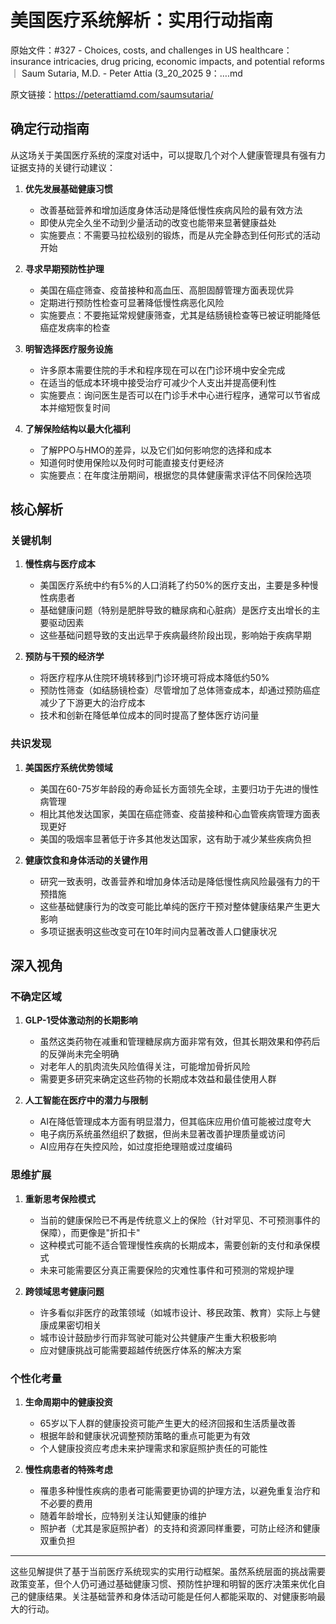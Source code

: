 # 美国医疗系统解析：实用行动指南

原始文件：#327 - Choices, costs, and challenges in US healthcare： insurance intricacies, drug pricing, economic impacts, and potential reforms ｜ Saum Sutaria, M.D. - Peter Attia (3_20_2025 9：….md

原文链接：https://peterattiamd.com/saumsutaria/

## 确定行动指南

从这场关于美国医疗系统的深度对话中，可以提取几个对个人健康管理具有强有力证据支持的关键行动建议：

1. **优先发展基础健康习惯**
   - 改善基础营养和增加适度身体活动是降低慢性疾病风险的最有效方法
   - 即使从完全久坐不动到少量活动的改变也能带来显著健康益处
   - 实施要点：不需要马拉松级别的锻炼，而是从完全静态到任何形式的活动开始

2. **寻求早期预防性护理**
   - 美国在癌症筛查、疫苗接种和高血压、高胆固醇管理方面表现优异
   - 定期进行预防性检查可显著降低慢性病恶化风险
   - 实施要点：不要拖延常规健康筛查，尤其是结肠镜检查等已被证明能降低癌症发病率的检查

3. **明智选择医疗服务设施**
   - 许多原本需要住院的手术和程序现在可以在门诊环境中安全完成
   - 在适当的低成本环境中接受治疗可减少个人支出并提高便利性
   - 实施要点：询问医生是否可以在门诊手术中心进行程序，通常可以节省成本并缩短恢复时间

4. **了解保险结构以最大化福利**
   - 了解PPO与HMO的差异，以及它们如何影响您的选择和成本
   - 知道何时使用保险以及何时可能直接支付更经济
   - 实施要点：在年度注册期间，根据您的具体健康需求评估不同保险选项

## 核心解析

### 关键机制

1. **慢性病与医疗成本**
   - 美国医疗系统中约有5%的人口消耗了约50%的医疗支出，主要是多种慢性病患者
   - 基础健康问题（特别是肥胖导致的糖尿病和心脏病）是医疗支出增长的主要驱动因素
   - 这些基础问题导致的支出远早于疾病最终阶段出现，影响始于疾病早期

2. **预防与干预的经济学**
   - 将医疗程序从住院环境转移到门诊环境可将成本降低约50%
   - 预防性筛查（如结肠镜检查）尽管增加了总体筛查成本，却通过预防癌症减少了下游更大的治疗成本
   - 技术和创新在降低单位成本的同时提高了整体医疗访问量

### 共识发现

1. **美国医疗系统优势领域**
   - 美国在60-75岁年龄段的寿命延长方面领先全球，主要归功于先进的慢性病管理
   - 相比其他发达国家，美国在癌症筛查、疫苗接种和心血管疾病管理方面表现更好
   - 美国的吸烟率显著低于许多其他发达国家，这有助于减少某些疾病负担

2. **健康饮食和身体活动的关键作用**
   - 研究一致表明，改善营养和增加身体活动是降低慢性病风险最强有力的干预措施
   - 这些基础健康行为的改变可能比单纯的医疗干预对整体健康结果产生更大影响
   - 多项证据表明这些改变可在10年时间内显著改善人口健康状况

## 深入视角

### 不确定区域

1. **GLP-1受体激动剂的长期影响**
   - 虽然这类药物在减重和管理糖尿病方面非常有效，但其长期效果和停药后的反弹尚未完全明确
   - 对老年人的肌肉流失风险值得关注，可能增加骨折风险
   - 需要更多研究来确定这些药物的长期成本效益和最佳使用人群

2. **人工智能在医疗中的潜力与限制**
   - AI在降低管理成本方面有明显潜力，但其临床应用价值可能被过度夸大
   - 电子病历系统虽然组织了数据，但尚未显著改善护理质量或访问
   - AI应用存在失控风险，如过度拒绝理赔或过度编码

### 思维扩展

1. **重新思考保险模式**
   - 当前的健康保险已不再是传统意义上的保险（针对罕见、不可预测事件的保障），而更像是"折扣卡"
   - 这种模式可能不适合管理慢性疾病的长期成本，需要创新的支付和承保模式
   - 未来可能需要区分真正需要保险的灾难性事件和可预测的常规护理

2. **跨领域思考健康问题**
   - 许多看似非医疗的政策领域（如城市设计、移民政策、教育）实际上与健康成果密切相关
   - 城市设计鼓励步行而非驾驶可能对公共健康产生重大积极影响
   - 应对健康挑战可能需要超越传统医疗体系的解决方案

### 个性化考量

1. **生命周期中的健康投资**
   - 65岁以下人群的健康投资可能产生更大的经济回报和生活质量改善
   - 根据年龄和健康状况调整预防策略的重点可能更为有效
   - 个人健康投资应考虑未来护理需求和家庭照护责任的可能性

2. **慢性病患者的特殊考虑**
   - 罹患多种慢性疾病的患者可能需要更协调的护理方法，以避免重复治疗和不必要的费用
   - 随着年龄增长，应特别关注认知健康的维护
   - 照护者（尤其是家庭照护者）的支持和资源同样重要，可防止经济和健康双重负担

---

这些见解提供了基于当前医疗系统现实的实用行动框架。虽然系统层面的挑战需要政策变革，但个人仍可通过基础健康习惯、预防性护理和明智的医疗决策来优化自己的健康结果。关注基础营养和身体活动可能是任何人都能采取的、对健康影响最大的行动。
